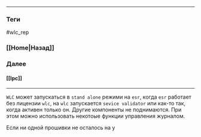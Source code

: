 
---
### Теги
#wlc_rep
### [[Home|Назад]]
### Далее
#### [[Ipc]]
---

`WLC` может запускаться в `stand alone` режими на `esr`, когда `esr` работает без лицензии `wlc`, на `wlc` запускается `sevice validator` или как-то так, когда активен только он. Другие компоненты не поднимаются. При этом можно использовать некотоые функции управления журналом.

Если ни одной прошивки не осталось на у